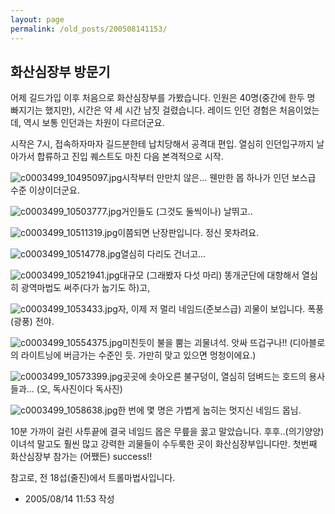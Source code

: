```yaml
---
layout: page
permalink: /old_posts/200508141153/
---
```


## 화산심장부 방문기


어제 길드가입 이후 처음으로 화산심장부를 가봤습니다.
인원은 40명(중간에 한두 명 빠지기는 했지만), 시간은 약 세 시간 남짓 걸렸습니다.
레이드 인던 경험은 처음이었는데, 역시 보통 인던과는 차원이 다르더군요.

시작은 7시, 접속하자마자 길드분한테 납치당해서 공격대 편입.
열심히 인던입구까지 날아가서 합류하고 진입 퀘스트도 마친 다음 본격적으로 시작.

![c0003499_10495097.jpg](200508141153/c0003499_10495097.jpg)시작부터 만만치 않은... 웬만한 몹 하나가 인던 보스급 수준 이상이더군요.


![c0003499_10503777.jpg](200508141153/c0003499_10503777.jpg)거인들도 (그것도 둘씩이나) 날뛰고..


![c0003499_10511319.jpg](200508141153/c0003499_10511319.jpg)이쯤되면 난장판입니다. 정신 못차려요.


![c0003499_10514778.jpg](200508141153/c0003499_10514778.jpg)열심히 다리도 건너고...


![c0003499_10521941.jpg](200508141153/c0003499_10521941.jpg)대규모 (그래봤자 다섯 마리) 똥개군단에 대항해서 열심히 광역마법도 써주(다가 눕기도 하)고,


![c0003499_1053433.jpg](200508141153/c0003499_1053433.jpg)자, 이제 저 멀리 네임드(준보스급) 괴물이 보입니다. 폭풍(광풍) 전야.


![c0003499_10554375.jpg](200508141153/c0003499_10554375.jpg)미친듯이 불을 뿜는 괴물녀석. 앗싸 뜨겁구나!! (디아블로의 라이트닝에 버금가는 수준인 듯. 가만히 맞고 있으면 멍청이에요.)


![c0003499_10573399.jpg](200508141153/c0003499_10573399.jpg)곳곳에 솟아오른 불구덩이, 열심히 덤벼드는 호드의 용사들과... (오, 독사진이다 독사진)


![c0003499_1058638.jpg](200508141153/c0003499_1058638.jpg)한 번에 몇 명은 가볍게 눕히는 멋지신 네임드 몹님.


10분 가까이 걸린 사투끝에 결국 네임드 몹은 무릎을 꿇고 말았습니다. 후후..(의기양양)
이녀석 말고도 훨씬 많고 강력한 괴물들이 수두룩한 곳이 화산심장부입니다만.
첫번째 화산심장부 참가는 (어쨌든) success!!

참고로, 전 18섭(줄진)에서 트롤마법사입니다. 





- 2005/08/14 11:53 작성
